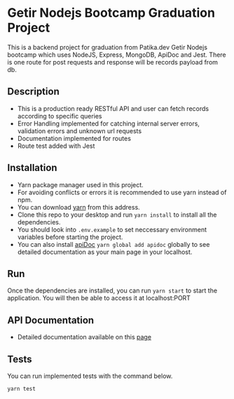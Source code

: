 # Getir Nodejs Bootcamp Graduation Project

This is a backend project for graduation from Patika.dev Getir Nodejs bootcamp which uses NodeJS, Express, MongoDB, ApiDoc and Jest.
There is one route for post requests and response will be records payload from db.

## Description
- This is a production ready RESTful API and user can fetch records according to specific queries
- Error Handling implemented for catching internal server errors, validation errors and unknown url requests
- Documentation implemented for routes
- Route test added with Jest

## Installation

- Yarn package manager used in this project.
- For avoiding conflicts or errors it is recommended to use yarn instead of npm.
- You can download [yarn](https://yarnpkg.com/) from this address.
- Clone this repo to your desktop and run `yarn install` to install all the dependencies.
- You should look into `.env.example` to set neccessary environment variables before starting the project.
- You can also install [apiDoc](https://apidocjs.com/#getting-started) `yarn global add apidoc` globally to see detailed documentation as your main page in your localhost.

## Run

Once the dependencies are installed, you can run `yarn start` to start the application. You will then be able to access it at localhost:PORT

## API Documentation

-   Detailed documentation available on this [page](https://furkan-turkoglu-getir-case.herokuapp.com/)

## Tests

You can run implemented tests with the command below.

```bash
yarn test
```